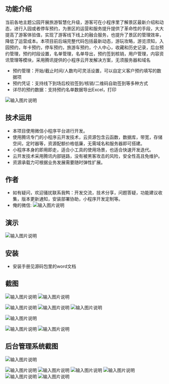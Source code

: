 ## 功能介绍 
当前各地主题公园开展旅游智慧化升级，游客可在小程序里了解景区最新介绍和动态，进行入园或者停车预约，为景区的运营和服务提升提供了革命性的手段，大大提高了游客体验值，实现了游客线下线上的融合服务，也提升了景区的管理效率，降低了运营成本。本项目前后端完整代码包括最新动态，游玩攻略，游览须知，入园预约，年卡预约，停车预约，旅游车预约，个人中心，收藏和历史记录，后台预约管理，预约时段设置，名单管理，名单导出，预约签到核销，用户管理，内容资讯管理等模块，采用腾讯提供的小程序云开发解决方案，无须服务器和域名
 
- 预约管理：开始/截止时间/人数均可灵活设置，可以自定义客户预约填写的数据项
- 预约凭证：支持线下到场后校验签到/核销/二维码自助签到等多种方式
- 详尽的预约数据：支持预约名单数据导出Excel，打印
 
![输入图片说明](demo/qr.png)

## 技术运用
- 本项目使用微信小程序平台进行开发。
- 使用腾讯专门的小程序云开发技术，云资源包含云函数，数据库，带宽，存储空间，定时器等，资源配额价格低廉，无需域名和服务器即可搭建。
- 小程序本身的即用即走，适合小工具的使用场景，也适合快速开发迭代。
- 云开发技术采用腾讯内部链路，没有被黑客攻击的风险，安全性高且免维护。
- 资源承载力可根据业务发展需要随时弹性扩展。  



## 作者
- 如有疑问，欢迎骚扰联系我鸭：开发交流，技术分享，问题答疑，功能建议收集，版本更新通知，安装部署协助，小程序开发定制等。
- 俺的微信: 
 ![输入图片说明](demo/14.png)



## 演示 
 ![输入图片说明](demo/qr.png)


## 安装

- 安装手册见源码包里的word文档




## 截图
![输入图片说明](demo/1%E9%A6%96%E9%A1%B5.png)
![输入图片说明](demo/2%E6%9C%80%E6%96%B0%E5%86%AC%E5%A4%A9.png)

![输入图片说明](demo/3%E6%B8%B8%E8%A7%88%E9%A1%BB%E7%9F%A5.png)
![输入图片说明](demo/4%E6%94%BB%E7%95%A5.png)
![输入图片说明](demo/5%E6%97%A5%E5%8E%86.png)

![输入图片说明](demo/6%E6%88%91%E7%9A%84.png)
 
![输入图片说明](demo/7%E8%AF%A6%E6%83%85.png)
![输入图片说明](demo/8%E9%A2%84%E7%BA%A6.png)
## 后台管理系统截图 
![输入图片说明](demo/80%E5%90%8E%E5%8F%B0%E9%A6%96%E9%A1%B5.png)

![输入图片说明](demo/81%E5%90%8E%E5%8F%B0-%E9%A2%84%E7%BA%A6%E7%AE%A1%E7%90%86.png)
![输入图片说明](demo/82%E5%90%8E%E5%8F%B0-%E9%A2%84%E7%BA%A6%E6%B7%BB%E5%8A%A0.png)
![输入图片说明](demo/83%E5%90%8E%E5%8F%B0-%E6%97%B6%E6%AE%B5%E8%AE%BE%E7%BD%AE.png)
![输入图片说明](demo/85%E5%90%8E%E5%8F%B0-%E5%86%85%E5%AE%B9%E7%AE%A1%E7%90%86.png)
![输入图片说明](demo/86%E5%90%8E%E5%8F%B0-%E5%86%85%E5%AE%B9%E6%B7%BB%E5%8A%A0.png)
![输入图片说明](demo/811%E5%90%8E%E5%8F%B0-%E9%A2%84%E7%BA%A6%E7%AE%A1%E7%90%86.png)